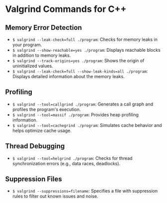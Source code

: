 # Valgrind Commands for C++

## Memory Error Detection

- `$ valgrind --leak-check=full ./program`: Checks for memory leaks in your program.
- `$ valgrind --show-reachable=yes ./program`: Displays reachable blocks in addition to memory leaks.
- `$ valgrind --track-origins=yes ./program`: Shows the origin of uninitialized values.
- `$ valgrind --leak-check=full --show-leak-kinds=all ./program`: Displays detailed information about the memory leaks.

## Profiling

- `$ valgrind --tool=callgrind ./program`: Generates a call graph and profiles the program's execution.
- `$ valgrind --tool=massif ./program`: Provides heap profiling information.
- `$ valgrind --tool=cachegrind ./program`: Simulates cache behavior and helps optimize cache usage.

## Thread Debugging

- `$ valgrind --tool=helgrind ./program`: Checks for thread synchronization errors (e.g., data races, deadlocks).

## Suppression Files

- `$ valgrind --suppressions=filename`: Specifies a file with suppression rules to filter out known issues and noise.
